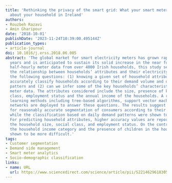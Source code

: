 ```yaml
---
title: 'Rethinking the privacy of the smart grid: What your smart meter data can reveal
  about your household in Ireland'
authors:
- Rouzbeh Razavi
- Amin Gharipour
date: '2018-10-01'
publishDate: '2023-11-24T10:39:00.495144Z'
publication_types:
- article-journal
doi: 10.1016/j.erss.2018.06.005
abstract: 'The global market for smart electricity meters has grown rapidly in recent
  years and is anticipated to sustain its solid increase in the near future. By analyzing
  half-hourly meter data from over 4000 Irish households, this study seeks to examine
  the relationship between households’ attributes and their electricity demand through
  the following questions: (1) knowing a given set of household attributes, can we
  accurately classify households according to their demand volume and daily demand
  pattern and (2) can we infer some of the key households’ characteristics from their
  meter data. The attributes considered include the size, presence of kids, social
  class, employment status and the annual income of the households. A range of machine
  learning methods including tree-based algorithms, support vector machines and neural
  networks are deployed to answer these questions. The results suggest the potential
  for reasonably accurate segmentation of consumers according to their demand volume
  while the classification based on daily demand patterns were shown to be more challenging.
  For predicting household attributes, higher accuracy values are reported when predicting
  the household size, social class, and employment status. On the contrary, inferring
  the household income category and the presence of children in the household were
  shown to be more difficult.'
tags:
- Customer segmentation
- Demand side management
- Smart meter analytics
- Socio-demographic classification
links:
- name: URL
  url: https://www.sciencedirect.com/science/article/pii/S2214629618305899
---
```

